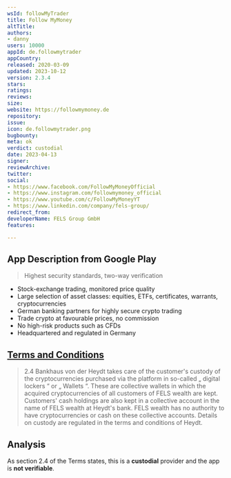 ```yaml
---
wsId: followMyTrader
title: Follow MyMoney
altTitle: 
authors:
- danny
users: 10000
appId: de.followmytrader
appCountry: 
released: 2020-03-09
updated: 2023-10-12
version: 2.3.4
stars: 
ratings: 
reviews: 
size: 
website: https://followmymoney.de
repository: 
issue: 
icon: de.followmytrader.png
bugbounty: 
meta: ok
verdict: custodial
date: 2023-04-13
signer: 
reviewArchive: 
twitter: 
social:
- https://www.facebook.com/FollowMyMoneyOfficial
- https://www.instagram.com/followmymoney_official
- https://www.youtube.com/c/FollowMyMoneyYT
- https://www.linkedin.com/company/fels-group/
redirect_from: 
developerName: FELS Group GmbH
features: 

---
```


## App Description from Google Play 

>  Highest security standards, two-way verification
- Stock-exchange trading, monitored price quality
- Large selection of asset classes: equities, ETFs, certificates, warrants, cryptocurrencies
- German banking partners for highly secure crypto trading
- Trade crypto at favourable prices, no commission
- No high-risk products such as CFDs
- Headquartered and regulated in Germany

## [Terms and Conditions](https://followmymoney.de/vertragsdokumente/) 

> 2.4 Bankhaus von der Heydt takes care of the customer's custody of the cryptocurrencies purchased via the platform in so-called „ digital lockers “ or „ Wallets “. These are collective wallets in which the acquired cryptocurrencies of all customers of FELS wealth are kept. Customers' cash holdings are also kept in a collective account in the name of FELS wealth at Heydt's bank. FELS wealth has no authority to have cryptocurrencies or cash on these collective accounts. Details on custody are regulated in the terms and conditions of Heydt.

## Analysis 

As section 2.4 of the Terms states, this is a **custodial** provider and the app is **not verifiable**.